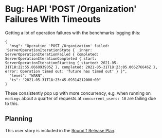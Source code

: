 # Bug: HAPI 'POST /Organization' Failures With Timeouts

Getting a lot of operation failures with the benchmarks logging this:

```
{
  "msg": "Operation 'POST /Organization' failed: 'ServerOperationIterationState { _inner: ServerOperationIterationFailed { completed: ServerOperationIterationCompleted { start: ServerOperationIterationStarting { started: 2021-05-31T18:22:55.066093905Z }, completed: 2021-05-31T18:23:05.066276646Z }, error: Operation timed out: 'future has timed out' } }",
  "level": "WARN",
  "ts": "2021-05-31T18:23:45.09314212000:00"
}
```

These consistently pop up with more concurrency, e.g. when running on `eddings` about a quarter of requests at `concurrent_users: 10` are failing due to this.


## Planning

This user story is included in the
  [Round 1 Release Plan](../plans/0001-round-1.md).